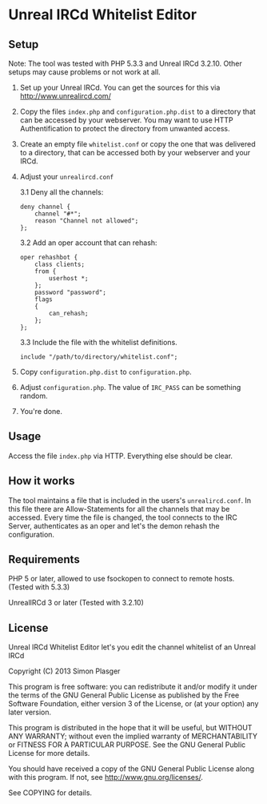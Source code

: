Unreal IRCd Whitelist Editor
============================

Setup
-----

Note: The tool was tested with PHP 5.3.3 and Unreal IRCd 3.2.10. Other setups may cause problems or not work at all.

1.  Set up your Unreal IRCd. You can get the sources for this via http://www.unrealircd.com/

2.  Copy the files `index.php` and `configuration.php.dist` to a directory that can be accessed by your webserver. You may want to use HTTP Authentification to protect the directory from unwanted access.

3.  Create an empty file `whitelist.conf` or copy the one that was delivered to a directory, that can be accessed both by your webserver and your IRCd.

4.  Adjust your `unrealircd.conf`

    3.1     Deny all the channels:
    
        deny channel {
            channel "#*";
            reason "Channel not allowed";
        };
    3.2     Add an oper account that can rehash:

        oper rehashbot {
            class clients;
            from {
                userhost *;
            };
            password "password";
            flags
            {
                can_rehash;
            };
        };

    3.3     Include the file with the whitelist definitions.

        include "/path/to/directory/whitelist.conf";

5. Copy `configuration.php.dist` to `configuration.php`.

6. Adjust `configuration.php`. The value of `IRC_PASS` can be something random.

7. You're done.

Usage
-----

Access the file `index.php` via HTTP. Everything else should be clear.

How it works
------------

The tool maintains a file that is included in the users's `unrealircd.conf`. 
In this file there are Allow-Statements for all the channels that may be accessed. 
Every time the file is changed, the tool connects to the IRC Server, authenticates as an oper 
and let's the demon rehash the configuration.

Requirements
------------

PHP 5 or later, allowed to use fsockopen to connect to remote hosts. (Tested with 5.3.3)

UnrealIRCd 3 or later (Tested with 3.2.10)

License
-------

Unreal IRCd Whitelist Editor let's you edit the channel whitelist of an Unreal IRCd

Copyright (C) 2013 Simon Plasger

This program is free software: you can redistribute it and/or modify
it under the terms of the GNU General Public License as published by
the Free Software Foundation, either version 3 of the License, or
(at your option) any later version.

This program is distributed in the hope that it will be useful,
but WITHOUT ANY WARRANTY; without even the implied warranty of
MERCHANTABILITY or FITNESS FOR A PARTICULAR PURPOSE.  See the
GNU General Public License for more details.

You should have received a copy of the GNU General Public License
along with this program.  If not, see <http://www.gnu.org/licenses/>.

See COPYING for details.

